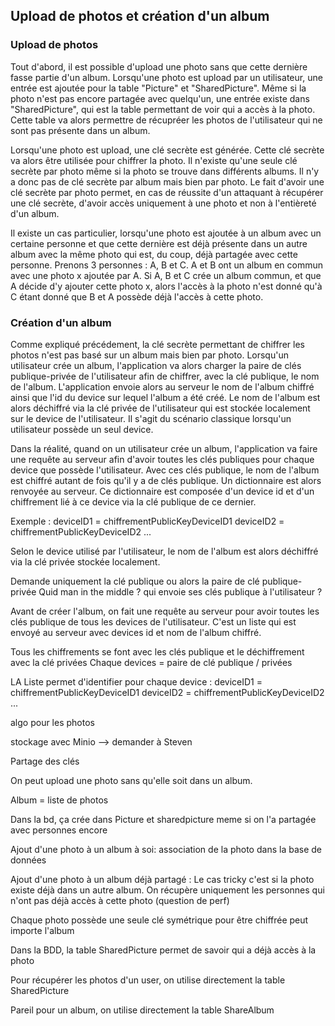 ## Upload de photos et création d'un album

### Upload de photos

Tout d'abord, il est possible d'upload une photo sans que cette dernière fasse partie d'un album. Lorsqu'une photo est upload par un utilisateur, une entrée est ajoutée pour la table "Picture" et "SharedPicture". Même si la photo n'est pas encore partagée avec quelqu'un, une entrée existe dans "SharedPicture", qui est la table permettant de voir qui a accès à la photo. Cette table va alors permettre de récupréer les photos de l'utilisateur qui ne sont pas présente dans un album.

Lorsqu'une photo est upload, une clé secrète est générée. Cette clé secrète va alors être utilisée pour chiffrer la photo. Il n'existe qu'une seule clé secrète par photo même si la photo se trouve dans différents albums. Il n'y a donc pas de clé secrète par album mais bien par photo. Le fait d'avoir une clé secrète par photo permet, en cas de réussite d'un attaquant à récupérer une clé secrète, d'avoir accès uniquement à une photo et non à l'entièreté d'un album.

Il existe un cas particulier, lorsqu'une photo est ajoutée à un album avec un certaine personne et que cette dernière est déjà présente dans un autre album avec la même photo qui est, du coup, déjà partagée avec cette personne. Prenons 3 personnes : A, B et C. A et B ont un album en commun avec une photo x ajoutée par A. Si A, B et C crée un album commun, et que A décide d'y ajouter cette photo x, alors l'accès à la photo n'est donné qu'à C étant donné que B et A possède déjà l'accès à cette photo.

### Création d'un album

Comme expliqué précédement, la clé secrète permettant de chiffrer les photos n'est pas basé sur un album mais bien par photo. Lorsqu'un utilisateur crée un album, l'application va alors charger la paire de clés publique-privée de l'utilisateur afin de chiffrer, avec la clé publique, le nom de l'album. L'application envoie alors au serveur le nom de l'album chiffré ainsi que l'id du device sur lequel l'album a été créé. Le nom de l'album est alors déchiffré via la clé privée de l'utilisateur qui est stockée localement sur le device de l'utilisateur. Il s'agit du scénario classique lorsqu'un utilisateur possède un seul device.

Dans la réalité, quand on un utilisateur crée un album, l'application va faire une requête au serveur afin d'avoir toutes les clés publiques pour chaque device que possède l'utilisateur. Avec ces clés publique, le nom de l'album est chiffré autant de fois qu'il y a de clés publique. Un dictionnaire est alors renvoyée au serveur. Ce dictionnaire est composée d'un device id et d'un chiffrement lié à ce device via la clé publique de ce dernier.

Exemple :
deviceID1 = chiffrementPublicKeyDeviceID1
deviceID2 = chiffrementPublicKeyDeviceID2
...

Selon le device utilisé par l'utilisateur, le nom de l'album est alors déchiffré via la clé privée stockée localement.

Demande uniquement la clé publique ou alors la paire de clé publique-privée
Quid man in the middle ? qui envoie ses clés publique à l'utilisateur ?

Avant de créer l'album, on fait une requête au serveur pour avoir toutes les clés publique de tous les devices de l'utilisateur. C'est un liste qui est envoyé au serveur avec devices id et nom de l'album chiffré.

Tous les chiffrements se font avec les clés publique et le déchiffrement avec la clé privées
Chaque devices = paire de clé publique / privées

LA Liste permet d'identifier pour chaque device :
deviceID1 = chiffrementPublicKeyDeviceID1
deviceID2 = chiffrementPublicKeyDeviceID2
...

algo pour les photos

stockage avec Minio --> demander à Steven

Partage des clés

On peut upload une photo sans qu'elle soit dans un album.

Album = liste de photos

Dans la bd, ça crée dans Picture et sharedpicture meme si on l'a partagée avec personnes encore

Ajout d'une photo à un album à soi:
association de la photo dans la base de données

Ajout d'une photo à un album déjà partagé :
Le cas tricky c'est si la photo existe déjà dans un autre album. On récupère uniquement les personnes qui n'ont pas déjà accès à cette photo (question de perf)

Chaque photo possède une seule clé symétrique pour être chiffrée peut importe l'album

Dans la BDD, la table SharedPicture permet de savoir qui a déjà accès à la photo

Pour récupérer les photos d'un user, on utilise directement la table SharedPicture

Pareil pour un album, on utilise directement la table ShareAlbum
